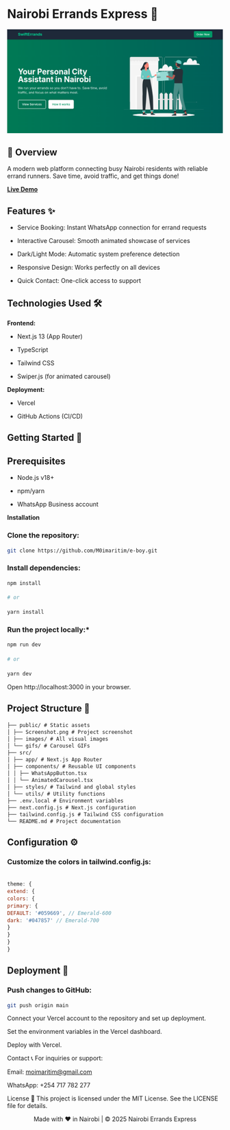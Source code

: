 # Nairobi Errands Express 🚀

![Project Screenshot](/public/Screenshot.png)

## 📌 Overview

A modern web platform connecting busy Nairobi residents with reliable errand runners. Save time, avoid traffic, and get things done!

[**Live Demo**](https://swiftaf-errands.vercel.app)

## Features ✨

- Service Booking: Instant WhatsApp connection for errand requests

- Interactive Carousel: Smooth animated showcase of services

- Dark/Light Mode: Automatic system preference detection

- Responsive Design: Works perfectly on all devices

- Quick Contact: One-click access to support

## Technologies Used 🛠️

**Frontend:**

- Next.js 13 (App Router)

- TypeScript

- Tailwind CSS

- Swiper.js (for animated carousel)

**Deployment:**

- Vercel

- GitHub Actions (CI/CD)

## Getting Started 🚀

## **Prerequisites**

- Node.js v18+

- npm/yarn

- WhatsApp Business account

**Installation**

### **Clone the repository:**

```sh
git clone https://github.com/M0imaritim/e-boy.git
```

### **Install dependencies:**

```sh
npm install

# or

yarn install
```

### **Run the project locally:\***

```sh
npm run dev

# or

yarn dev
```

Open http://localhost:3000 in your browser.

## Project Structure 📁

```
├── public/ # Static assets
│ ├── Screenshot.png # Project screenshot
│ ├── images/ # All visual images
│ └── gifs/ # Carousel GIFs
├── src/
│ ├── app/ # Next.js App Router
│ ├── components/ # Reusable UI components
│ │ ├── WhatsAppButton.tsx
│ │ └── AnimatedCarousel.tsx
│ ├── styles/ # Tailwind and global styles
│ └── utils/ # Utility functions
├── .env.local # Environment variables
├── next.config.js # Next.js configuration
├── tailwind.config.js # Tailwind CSS configuration
└── README.md # Project documentation
```

## **Configuration ⚙️**

### Customize the colors in tailwind.config.js:

```js

theme: {
extend: {
colors: {
primary: {
DEFAULT: '#059669', // Emerald-600
dark: '#047857' // Emerald-700
}
}
}
}
```

## **Deployment 🚀**

### **Push changes to GitHub:**

```sh
git push origin main
```

Connect your Vercel account to the repository and set up deployment.

Set the environment variables in the Vercel dashboard.

Deploy with Vercel.

Contact 📞
For inquiries or support:

Email: moimaritim@gmail.com

WhatsApp: +254 717 782 277

License 📜
This project is licensed under the MIT License. See the LICENSE file for details.

<p align="center"> Made with ❤️ in Nairobi | © 2025 Nairobi Errands Express </p>
